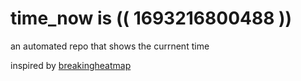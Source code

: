 # time_now is (( 1693216800488 ))

an automated repo that shows the currnent time

inspired by [breakingheatmap](https://github.com/breakingheatmap/breakingheatmap)